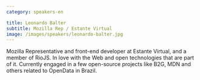 ```yaml
---
category: speakers-en

title: Leonardo Balter
subtitle: Mozilla Rep / Estante Virtual
image: /images/speakers/leonardo-balter.jpg
---
```

Mozilla Representative and front-end developer at Estante Virtual, and a member of RioJS. In love with the Web and open technologies that are part of it. Currently engaged in a few open-source projects like B2G, MDN and others related to OpenData in Brazil.